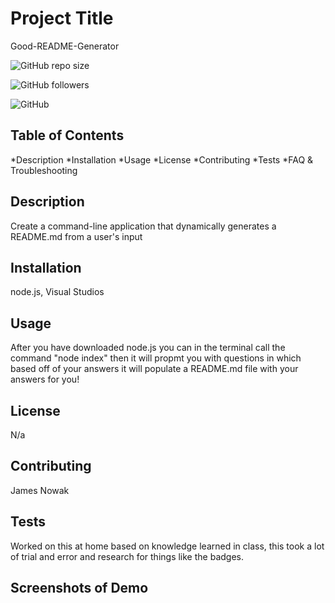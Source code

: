 #   Project Title

Good-README-Generator

![GitHub repo size](https://img.shields.io/github/repo-size/JN3AZ/Good-README-Generator?logo=github&logoColor=green&style=plastic)

![GitHub followers](https://img.shields.io/github/followers/JN3AZ) 

![GitHub](https://img.shields.io/github/license/JN3AZ/Good-README-Generator?logo=github&logoColor=green)

##  Table of Contents

*Description
*Installation
*Usage
*License
*Contributing
*Tests
*FAQ & Troubleshooting

##  Description

Create a command-line application that dynamically generates a README.md from a user's input

##  Installation

node.js, Visual Studios

##  Usage

After you have downloaded node.js you can in the terminal call  the command "node index" then it will propmt you with questions in which based off of your answers it will populate a README.md file with your answers for you!

##  License

N/a

##  Contributing

James Nowak

##  Tests

Worked on this at home based on knowledge learned in class, this took a lot of trial and error and research for things like the badges.

## Screenshots of Demo


